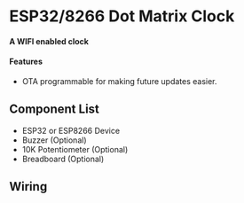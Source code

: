 # ESP32/8266 Dot Matrix Clock
#### A WIFI enabled clock
#### Features
+ OTA programmable for making future updates easier.
## Component List
+ ESP32 or ESP8266 Device
+ Buzzer (Optional)
+ 10K Potentiometer (Optional)
+ Breadboard (Optional)
## Wiring
